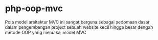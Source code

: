 # php-oop-mvc
Pola model arsitektur MVC ini sangat berguna sebagai pedomaan dasar dalam pengembangan project sebuah website kecil hingga besar dengan metode OOP yang memakai model MVC
